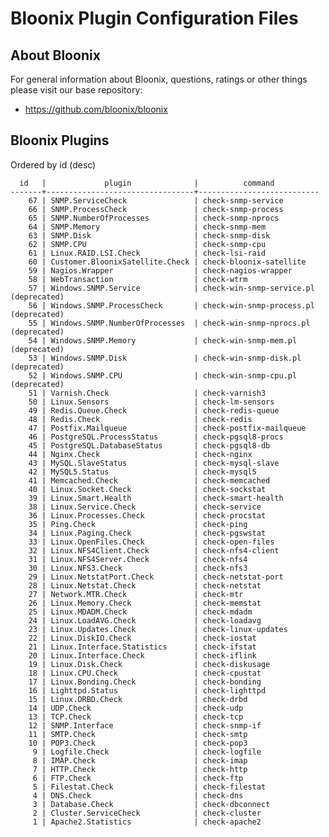 # Bloonix Plugin Configuration Files

## About Bloonix

For general information about Bloonix, questions, ratings or other things please visit our base repository:

* https://github.com/bloonix/bloonix

## Bloonix Plugins

Ordered by id (desc)

      id   |             plugin              |          command          
    -------+---------------------------------+---------------------------
        67 | SNMP.ServiceCheck               | check-snmp-service
        66 | SNMP.ProcessCheck               | check-snmp-process
        65 | SNMP.NumberOfProcesses          | check-snmp-nprocs
        64 | SNMP.Memory                     | check-snmp-mem
        63 | SNMP.Disk                       | check-snmp-disk
        62 | SNMP.CPU                        | check-snmp-cpu
        61 | Linux.RAID.LSI.Check            | check-lsi-raid
        60 | Customer.BloonixSatellite.Check | check-bloonix-satellite
        59 | Nagios.Wrapper                  | check-nagios-wrapper
        58 | WebTransaction                  | check-wtrm
        57 | Windows.SNMP.Service            | check-win-snmp-service.pl    (deprecated)
        56 | Windows.SNMP.ProcessCheck       | check-win-snmp-process.pl    (deprecated)
        55 | Windows.SNMP.NumberOfProcesses  | check-win-snmp-nprocs.pl     (deprecated)
        54 | Windows.SNMP.Memory             | check-win-snmp-mem.pl        (deprecated)
        53 | Windows.SNMP.Disk               | check-win-snmp-disk.pl       (deprecated)
        52 | Windows.SNMP.CPU                | check-win-snmp-cpu.pl        (deprecated)
        51 | Varnish.Check                   | check-varnish3
        50 | Linux.Sensors                   | check-lm-sensors
        49 | Redis.Queue.Check               | check-redis-queue
        48 | Redis.Check                     | check-redis
        47 | Postfix.Mailqueue               | check-postfix-mailqueue
        46 | PostgreSQL.ProcessStatus        | check-pgsql8-procs
        45 | PostgreSQL.DatabaseStatus       | check-pgsql8-db
        44 | Nginx.Check                     | check-nginx
        43 | MySQL.SlaveStatus               | check-mysql-slave
        42 | MySQL5.Status                   | check-mysql5
        41 | Memcached.Check                 | check-memcached
        40 | Linux.Socket.Check              | check-sockstat
        39 | Linux.Smart.Health              | check-smart-health
        38 | Linux.Service.Check             | check-service
        36 | Linux.Processes.Check           | check-procstat
        35 | Ping.Check                      | check-ping
        34 | Linux.Paging.Check              | check-pgswstat
        33 | Linux.OpenFiles.Check           | check-open-files
        32 | Linux.NFS4Client.Check          | check-nfs4-client
        31 | Linux.NFS4Server.Check          | check-nfs4
        30 | Linux.NFS3.Check                | check-nfs3
        29 | Linux.NetstatPort.Check         | check-netstat-port
        28 | Linux.Netstat.Check             | check-netstat
        27 | Network.MTR.Check               | check-mtr
        26 | Linux.Memory.Check              | check-memstat
        25 | Linux.MDADM.Check               | check-mdadm
        24 | Linux.LoadAVG.Check             | check-loadavg
        23 | Linux.Updates.Check             | check-linux-updates
        22 | Linux.DiskIO.Check              | check-iostat
        21 | Linux.Interface.Statistics      | check-ifstat
        20 | Linux.Interface.Check           | check-iflink
        19 | Linux.Disk.Check                | check-diskusage
        18 | Linux.CPU.Check                 | check-cpustat
        17 | Linux.Bonding.Check             | check-bonding
        16 | Lighttpd.Status                 | check-lighttpd
        15 | Linux.DRBD.Check                | check-drbd
        14 | UDP.Check                       | check-udp
        13 | TCP.Check                       | check-tcp
        12 | SNMP.Interface                  | check-snmp-if
        11 | SMTP.Check                      | check-smtp
        10 | POP3.Check                      | check-pop3
         9 | Logfile.Check                   | check-logfile
         8 | IMAP.Check                      | check-imap
         7 | HTTP.Check                      | check-http
         6 | FTP.Check                       | check-ftp
         5 | Filestat.Check                  | check-filestat
         4 | DNS.Check                       | check-dns
         3 | Database.Check                  | check-dbconnect
         2 | Cluster.ServiceCheck            | check-cluster
         1 | Apache2.Statistics              | check-apache2
